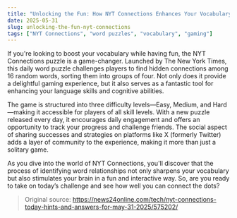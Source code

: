 ```yaml
---
title: "Unlocking the Fun: How NYT Connections Enhances Your Vocabulary"
date: 2025-05-31
slug: unlocking-the-fun-nyt-connections
tags: ["NYT Connections", "word puzzles", "vocabulary", "gaming"]
---
```


If you're looking to boost your vocabulary while having fun, the NYT Connections puzzle is a game-changer. Launched by The New York Times, this daily word puzzle challenges players to find hidden connections among 16 random words, sorting them into groups of four. Not only does it provide a delightful gaming experience, but it also serves as a fantastic tool for enhancing your language skills and cognitive abilities.

The game is structured into three difficulty levels—Easy, Medium, and Hard—making it accessible for players of all skill levels. With a new puzzle released every day, it encourages daily engagement and offers an opportunity to track your progress and challenge friends. The social aspect of sharing successes and strategies on platforms like X (formerly Twitter) adds a layer of community to the experience, making it more than just a solitary game.

As you dive into the world of NYT Connections, you'll discover that the process of identifying word relationships not only sharpens your vocabulary but also stimulates your brain in a fun and interactive way. So, are you ready to take on today’s challenge and see how well you can connect the dots?

> Original source: https://news24online.com/tech/nyt-connections-today-hints-and-answers-for-may-31-2025/575202/